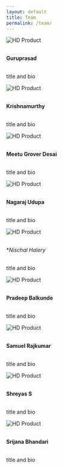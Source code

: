 ```yaml
---
layout: default
title: Team
permalink: /team/
---
```



<div class="row">
<div class="col-md-4"> 
<img class="d-block home-image" src="{{ site.baseurl }}images/assets/home_image_1.jpg" alt="HD Product">
<p>
 
 <br>**Guruprasad**
 
 <br> title and bio
  
 
 </p>
</div>
<div class="col-md-4">
<img class="d-block home-image" src="{{ site.baseurl }}images/assets/krishnamurthy.jpg" alt="HD Product"><p>
 
<br>**Krishnamurthy**
 
 <br> title and bio
  
 
  </p>
</div>
<div class="col-md-4">
 <img class="d-block home-image" src="{{ site.baseurl }}images/assets/meetu.jpg" alt="HD Product"><p>
 
 <br>**Meetu Grover Desai**
 
 <br> title and bio
  
 </p>
</div>
<div class="col-md-4">
 <img class="d-block home-image" src="{{ site.baseurl }}images/assets/home_image_1.jpg" alt="HD Product"><p> 
 
 
<br>**Nagaraj Udupa**
 
 <br> title and bio
  
 </p>
 </div>
  <div class="col-md-4">
 <img class="d-block home-image" src="{{ site.baseurl }}images/assets/nischal" alt="HD Product"><p> 
 
 
<br>**Nischal Halery*
 
 <br> title and bio
  
 </p>
 </div>
  <div class="col-md-4">
 <img class="d-block home-image" src="{{ site.baseurl }}images/assets/pradeep.jpg" alt="HD Product"><p> 
 
 
<br>**Pradeep Balkunde**
 
 <br> title and bio
  
 </p>
 </div>
  <div class="col-md-4">
 <img class="d-block home-image" src="{{ site.baseurl }}images/assets/sam.jpg" alt="HD Product"><p> 
 
 
<br>**Samuel Rajkumar**
 
 <br> title and bio
  
 </p>
 </div>
<div class="col-md-4">
 <img class="d-block home-image" src="{{ site.baseurl }}images/assets/shreyas.jpg" alt="HD Product"><p> 
 
 
<br>**Shreyas S**
 
 <br> title and bio
  
 </p>
 </div>
<div class="col-md-4">
 <img class="d-block home-image" src="{{ site.baseurl }}images/assets/srijana.jpg" alt="HD Product"><p> 
 
 
<br>**Srijana Bhandari**
 
 <br> title and bio
  
 </p>
 </div>
